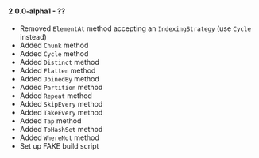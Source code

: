 #### 2.0.0-alpha1 - ??
* Removed `ElementAt` method accepting an `IndexingStrategy` (use `Cycle` instead)
* Added `Chunk` method
* Added `Cycle` method
* Added `Distinct` method
* Added `Flatten` method
* Added `JoinedBy` method
* Added `Partition` method
* Added `Repeat` method
* Added `SkipEvery` method
* Added `TakeEvery` method
* Added `Tap` method
* Added `ToHashSet` method
* Added `WhereNot` method
* Set up FAKE build script
